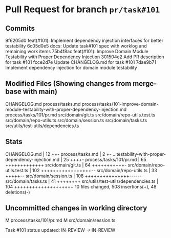 # Pull Request for branch `pr/task#101`

## Commits

9f6205d0 feat(#101): Implement dependency injection interfaces for better testability
6c05d0e5 docs: Update task#101 spec with worklog and remaining work items
75b4f8ac feat(#101): Improve Domain Module Testability with Proper Dependency Injection
301504e2 Add PR description for task #101
fcce2d7e Update CHANGELOG.md for task #101
7dae9b71 Implement dependency injection for domain module testability

## Modified Files (Showing changes from merge-base with main)

CHANGELOG.md
process/tasks.md
process/tasks/101-improve-domain-module-testability-with-proper-dependency-injection.md
process/tasks/101/pr.md
src/domain/git.ts
src/domain/repo-utils.test.ts
src/domain/repo-utils.ts
src/domain/session.ts
src/domain/tasks.ts
src/utils/test-utils/dependencies.ts

## Stats

CHANGELOG.md | 12 ++-
process/tasks.md | 2 +-
...testability-with-proper-dependency-injection.md | 25 ++++-
process/tasks/101/pr.md | 65 +++++++++++++
src/domain/git.ts | 64 +++++++++++-
src/domain/repo-utils.test.ts | 102 +++++++++++++++++--
src/domain/repo-utils.ts | 33 +++++--
src/domain/session.ts | 108 +++++++++++++++------
src/domain/tasks.ts | 41 ++++++++
src/utils/test-utils/dependencies.ts | 104 ++++++++++++++++++++
10 files changed, 508 insertions(+), 48 deletions(-)

## Uncommitted changes in working directory

M process/tasks/101/pr.md
M src/domain/session.ts

Task #101 status updated: IN-REVIEW → IN-REVIEW
